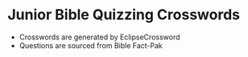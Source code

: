 # Junior Bible Quizzing Crosswords

- Crosswords are generated by EclipseCrossword
- Questions are sourced from Bible Fact-Pak
